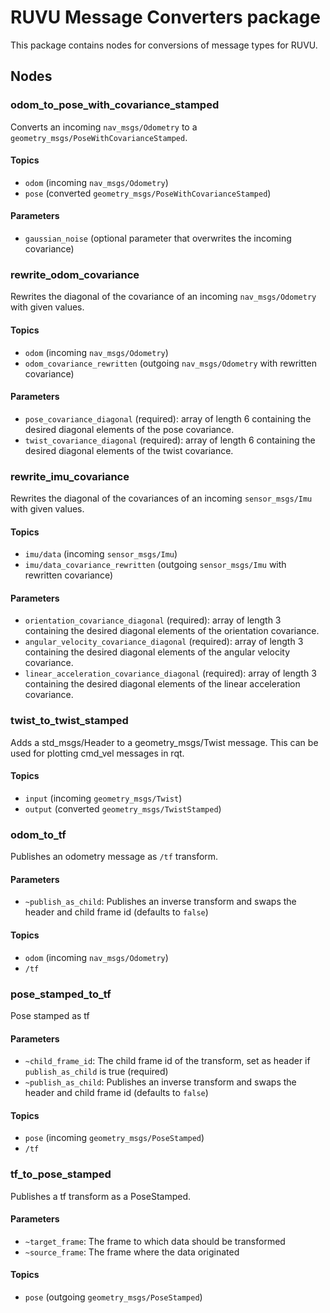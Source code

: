 # RUVU Message Converters package
This package contains nodes for conversions of message types for RUVU.

## Nodes

### odom_to_pose_with_covariance_stamped

Converts an incoming `nav_msgs/Odometry` to a `geometry_msgs/PoseWithCovarianceStamped`.

#### Topics

- `odom` (incoming `nav_msgs/Odometry`)
- `pose` (converted `geometry_msgs/PoseWithCovarianceStamped`)

#### Parameters

- `gaussian_noise` (optional parameter that overwrites the incoming covariance)

### rewrite_odom_covariance

Rewrites the diagonal of the covariance of an incoming `nav_msgs/Odometry` with given values.

#### Topics

- `odom` (incoming `nav_msgs/Odometry`)
- `odom_covariance_rewritten` (outgoing `nav_msgs/Odometry` with rewritten covariance)

#### Parameters

- `pose_covariance_diagonal` (required): array of length 6 containing the desired diagonal elements of the pose covariance.
- `twist_covariance_diagonal` (required): array of length 6 containing the desired diagonal elements of the twist covariance.

### rewrite_imu_covariance

Rewrites the diagonal of the covariances of an incoming `sensor_msgs/Imu` with given values.

#### Topics

- `imu/data` (incoming `sensor_msgs/Imu`)
- `imu/data_covariance_rewritten` (outgoing `sensor_msgs/Imu` with rewritten covariance)

#### Parameters

- `orientation_covariance_diagonal` (required): array of length 3 containing the desired diagonal elements of the orientation covariance.
- `angular_velocity_covariance_diagonal` (required): array of length 3 containing the desired diagonal elements of the angular velocity covariance.
- `linear_acceleration_covariance_diagonal` (required): array of length 3 containing the desired diagonal elements of the linear acceleration covariance.

### twist_to_twist_stamped

Adds a std_msgs/Header to a geometry_msgs/Twist message. This can be used for plotting cmd_vel messages in rqt.

#### Topics

- `input` (incoming `geometry_msgs/Twist`)
- `output` (converted `geometry_msgs/TwistStamped`)

### odom_to_tf

Publishes an odometry message as `/tf` transform.

#### Parameters

- `~publish_as_child`: Publishes an inverse transform and swaps the header and child frame id (defaults to `false`)

#### Topics

- `odom` (incoming `nav_msgs/Odometry`)
- `/tf`

### pose_stamped_to_tf

Pose stamped as tf

#### Parameters

- `~child_frame_id`: The child frame id of the transform, set as header if `publish_as_child` is true (required)
- `~publish_as_child`: Publishes an inverse transform and swaps the header and child frame id (defaults to `false`)

#### Topics

- `pose` (incoming `geometry_msgs/PoseStamped`)
- `/tf`

### tf_to_pose_stamped
Publishes a tf transform as a PoseStamped.

#### Parameters
- `~target_frame`: The frame to which data should be transformed
- `~source_frame`: The frame where the data originated

#### Topics
- `pose` (outgoing `geometry_msgs/PoseStamped`)
